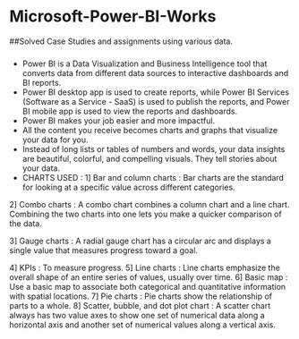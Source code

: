# Microsoft-Power-BI-Works
##Solved Case Studies and assignments using various data.
###
- Power BI is a Data Visualization and Business Intelligence tool that converts data from different data sources to interactive dashboards and BI reports. 
- Power BI desktop app is used to create reports, while Power BI Services (Software as a Service - SaaS) is used to publish the reports, and Power BI mobile app is used to view 
  the reports and dashboards.
- Power BI makes your job easier and more impactful.
- All the content you receive becomes charts and graphs that visualize your data for you.
- Instead of long lists or tables of numbers and words, your data insights are beautiful, colorful, and compelling visuals. They tell stories about your data.
- CHARTS USED :
1] Bar and column charts : Bar charts are the standard for looking at a specific value across different categories.

2] Combo charts : A combo chart combines a column chart and a line chart. Combining the two charts into one lets you make a quicker comparison of the data.

3] Gauge charts : A radial gauge chart has a circular arc and displays a single value that measures progress toward a goal.

4] KPIs : To measure progress.
5] Line charts : Line charts emphasize the overall shape of an entire series of values, usually over time.
6] Basic map : Use a basic map to associate both categorical and quantitative information with spatial locations.
7] Pie charts : Pie charts show the relationship of parts to a whole.
8] Scatter, bubble, and dot plot chart : A scatter chart always has two value axes to show one set of numerical data along a horizontal axis and another set of numerical values along a vertical axis.
